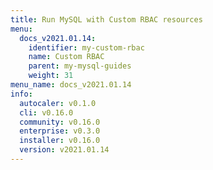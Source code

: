 ```yaml
---
title: Run MySQL with Custom RBAC resources
menu:
  docs_v2021.01.14:
    identifier: my-custom-rbac
    name: Custom RBAC
    parent: my-mysql-guides
    weight: 31
menu_name: docs_v2021.01.14
info:
  autocaler: v0.1.0
  cli: v0.16.0
  community: v0.16.0
  enterprise: v0.3.0
  installer: v0.16.0
  version: v2021.01.14
---
```


